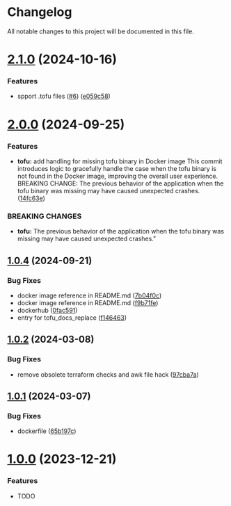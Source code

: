 # Changelog

All notable changes to this project will be documented in this file.

# [2.1.0](https://github.com/tofuutils/pre-commit-opentofu/compare/v2.0.0...v2.1.0) (2024-10-16)


### Features

* spport .tofu files ([#6](https://github.com/tofuutils/pre-commit-opentofu/issues/6)) ([e059c58](https://github.com/tofuutils/pre-commit-opentofu/commit/e059c5859bceddf1ca018f55851f6940ad51f1c2))

# [2.0.0](https://github.com/tofuutils/pre-commit-opentofu/compare/v1.0.4...v2.0.0) (2024-09-25)


### Features

* **tofu:** add handling for missing tofu binary in Docker image  This commit introduces logic to gracefully handle the case when the tofu binary is not found in the Docker image, improving the overall user experience.  BREAKING CHANGE: The previous behavior of the application when the tofu binary was missing may have caused unexpected crashes. ([14fc63e](https://github.com/tofuutils/pre-commit-opentofu/commit/14fc63eb5b04e3ad1525d06e437b15935841775f))


### BREAKING CHANGES

* **tofu:** The previous behavior of the application when the tofu binary was missing may have caused unexpected crashes."

## [1.0.4](https://github.com/tofuutils/pre-commit-opentofu/compare/v1.0.3...v1.0.4) (2024-09-21)


### Bug Fixes

* docker image reference in README.md ([7b04f0c](https://github.com/tofuutils/pre-commit-opentofu/commit/7b04f0c24940f1642c8f599bfd0794dd46b0b274))
* docker image reference in README.md ([f9b71fe](https://github.com/tofuutils/pre-commit-opentofu/commit/f9b71fe08fedd4ceb23ced6fe2171edf24add290))
* dockerhub ([0fac591](https://github.com/tofuutils/pre-commit-opentofu/commit/0fac59197f2f2cb4bc417917e5adb6ac92a20b7a))
* entry for tofu_docs_replace ([f146463](https://github.com/tofuutils/pre-commit-opentofu/commit/f146463ac8effcfa441f3f6b21e811095f0da73c))

## [1.0.2](https://github.com/tofuutils/pre-commit-opentofu/compare/v1.0.1...v1.0.2) (2024-03-08)


### Bug Fixes

* remove obsolete terraform checks and awk file hack ([97cba7a](https://github.com/tofuutils/pre-commit-opentofu/commit/97cba7a646996c7cae3719f1b6241d47da5882d9))

## [1.0.1](https://github.com/tofuutils/pre-commit-opentofu/compare/v1.0.0...v1.0.1) (2024-03-07)


### Bug Fixes

* dockerfile ([65b197c](https://github.com/tofuutils/pre-commit-opentofu/commit/65b197c841dc10aa772c7fc2594a213a9158d2f4))

# [1.0.0](https://github.com/tofuutils/pre-commit-opentofu/compare/v1.0.0) (2023-12-21)


### Features

* TODO
